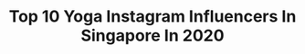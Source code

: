 ---
title: Top 10 Yoga Instagram Influencers In Singapore In 2020
description: >-
  Find top yoga Instagram influencers in Singapore in 2020. Most popular hashtags: #yoga #yogaeverydamnday #singapore #yogateacher.
platform: Instagram
profiles:
  - username: "angeliqueteo"
    fullname: >-
      Angelique Nicolette Teo
    location: "Singapore"
    followers: 18285
    engagement: 634
    commentsToLikes: 0.123427
    avatar: "https://scontent-atl3-1.cdninstagram.com/v/t51.2885-19/s320x320/83308848_666845444070054_5757607319047241728_n.jpg?_nc_ht=scontent-atl3-1.cdninstagram.com&_nc_ohc=NEBL4Q_ChCgAX8GVesg&oh=ec9cb1fd35161e387c735f5fb6ded654&oe=5EB810E7"
    verified: false
    hashtags: "#baubles, #december, #yearoftherat, #vegan"
  - username: "1.228"
    fullname: >-
      Leong.Jerry
    location: "Singapore"
    followers: 6822
    engagement: 717
    commentsToLikes: 0.026104
    avatar: "https://scontent-atl3-1.cdninstagram.com/v/t51.2885-19/s320x320/87620108_550927035535493_1409361387532058624_n.jpg?_nc_ht=scontent-atl3-1.cdninstagram.com&_nc_ohc=AmsfD6BmEugAX-ONrmz&oh=c254ffdc3cb439f37beb0b4b9e017241&oe=5EBBC6AE"
    verified: false
    hashtags: "#purefitness, #pinchamayurasana, #rajakapotasana, #backbending"
  - username: "agalyah_maniam"
    fullname: >-
      Agalyah Maniam
    location: "Singapore"
    followers: 81864
    engagement: 763
    commentsToLikes: 0.005969
    avatar: "https://scontent-ams4-1.cdninstagram.com/v/t51.2885-19/s320x320/91702124_2792133080904862_3171751932695937024_n.jpg?_nc_ht=scontent-ams4-1.cdninstagram.com&_nc_ohc=QRStI7USvFgAX-ATH3E&oh=bdb60850a9278dcdbf52ec8736f3300f&oe=5EB87C7C"
    verified: false
    hashtags: "#familytime, #tomato, #smillesformiles, #bffbigday"
  - username: "denisekellerofficial"
    fullname: >-
      Denise Keller
    location: "Singapore"
    followers: 45720
    engagement: 277
    commentsToLikes: 0.015002
    avatar: "https://scontent-ams4-1.cdninstagram.com/v/t51.2885-19/s320x320/66785297_354180798847277_3044797488314712064_n.jpg?_nc_ht=scontent-ams4-1.cdninstagram.com&_nc_ohc=gPWZRYnPhxAAX-sflcD&oh=b5b2a19d79613ac6806cf557b4b04341&oe=5EBA654D"
    verified: true
    hashtags: "#throwbackedition, #yogadaily, #fitnessbody, #fitnesssingapore"
  - username: "yennychristine"
    fullname: >-
      Yenny Christine
    location: "Singapore"
    followers: 108887
    engagement: 158
    commentsToLikes: 0.027637
    avatar: "https://scontent-ams4-1.cdninstagram.com/v/t51.2885-19/s320x320/47692076_602415976879690_268148191407374336_n.jpg?_nc_ht=scontent-ams4-1.cdninstagram.com&_nc_ohc=4jL6PsmSnmsAX_4THaB&oh=80a5a06da0088a5e376fb0f40f9b920a&oe=5EB1E919"
    verified: false
    hashtags: "#downdogtodandasana, #yogabloopers, #cheststand, #windmillhandstand"
  - username: "sadhguru"
    fullname: >-
      Sadhguru
    location: "Singapore"
    followers: 2972988
    engagement: 230
    commentsToLikes: 0.006605
    avatar: "https://scontent-lhr8-1.cdninstagram.com/v/t51.2885-19/s320x320/58695761_2907416679298304_5868135566515634176_n.jpg?_nc_ht=scontent-lhr8-1.cdninstagram.com&_nc_ohc=kxSIq4ldPaMAX9rmXq4&oh=0c8a407c9a8dc59e08d3857c40dcb4d2&oe=5EBBDA8F"
    verified: true
    hashtags: "#coronavirus, #wellbeing, #sadhguru, #seek"
  - username: "laura_patricia_c"
    fullname: >-
      Laura Patricia
    location: "Singapore"
    followers: 47164
    engagement: 470
    commentsToLikes: 0.015152
    avatar: "https://scontent-lhr8-1.cdninstagram.com/v/t51.2885-19/s320x320/92238543_2481497778778812_7278469149959913472_n.jpg?_nc_ht=scontent-lhr8-1.cdninstagram.com&_nc_ohc=dKk_qRNbMxAAX83oSQT&oh=45ae532ab53d01e2a8e3c04fd049565e&oe=5EB923C2"
    verified: false
    hashtags: "#orderonline, #newarrivals, #saturday, #hoodiecollection"
  - username: "branstands"
    fullname: >-
      Brandon
    location: "Singapore"
    followers: 60156
    engagement: 134
    commentsToLikes: 0.023166
    avatar: "https://scontent-lhr8-1.cdninstagram.com/v/t51.2885-19/s320x320/88921227_597432341107227_4125217183301107712_n.jpg?_nc_ht=scontent-lhr8-1.cdninstagram.com&_nc_ohc=8Wh6sAxnAqkAX8AWG9b&oh=0fd75b9dbe8fa5fa2cc8d84ba0522438&oe=5EBBEA37"
    verified: false
    hashtags: "#evisujeans, #rawdenim, #guinnesssg, #socialdistancing"
  - username: "zippyzipeng"
    fullname: >-
      子鵬 lee
    location: "Singapore"
    followers: 82841
    engagement: 190
    commentsToLikes: 0.084593
    avatar: "https://scontent-lhr8-1.cdninstagram.com/v/t51.2885-19/s320x320/43353642_290058985053157_5072774362793246720_n.jpg?_nc_ht=scontent-lhr8-1.cdninstagram.com&_nc_ohc=oGFMZE-lFRIAX-RlMZo&oh=44c53f2dd37afbb4f1a7be908ff72799&oe=5EBA4782"
    verified: false
    hashtags: "#wonderfulworld, #travelphotography, #iseetaiwan, #sonysingapore"
  - username: "amandagriffin_j"
    fullname: >-
      Amanda Griffin Jacob
    location: "Singapore"
    followers: 69736
    engagement: 86
    commentsToLikes: 0.023305
    avatar: "https://scontent-ams4-1.cdninstagram.com/v/t51.2885-19/s320x320/73246194_444108196301635_2611508010534567936_n.jpg?_nc_ht=scontent-ams4-1.cdninstagram.com&_nc_ohc=j-ayxZSBKIkAX9rjUI1&oh=4c73a5eed165d5c4a3f6b975fce9c2a4&oe=5EB29850"
    verified: true
    hashtags: "#momof4, #myboys, #powdercapitaloftheworld, #mybestfriend"
---